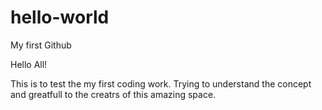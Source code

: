 # hello-world

My first Github

Hello All!

This is to test the my first coding work.
Trying to understand the concept and greatfull to the creatrs of this amazing space.
